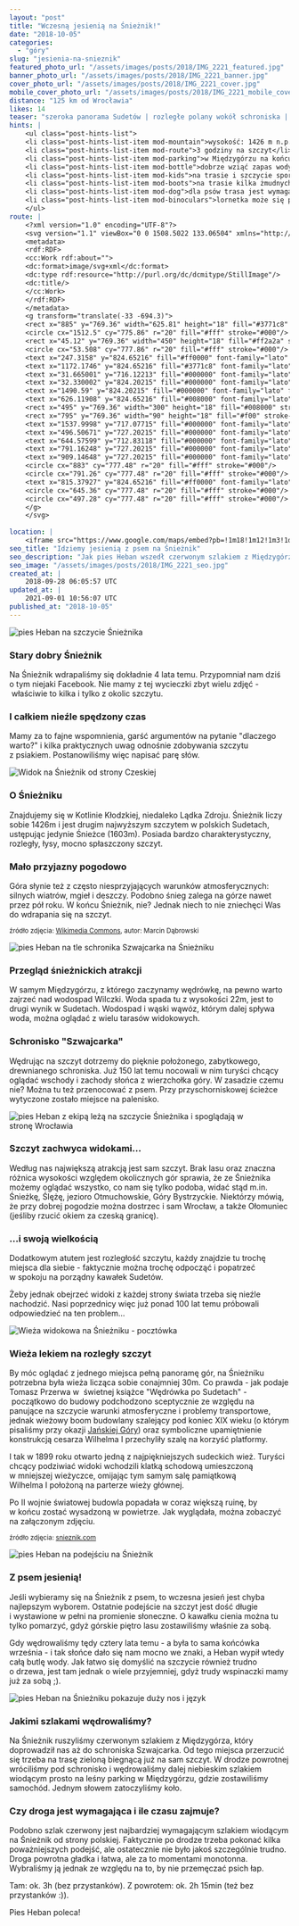 ```yaml
---
layout: "post"
title: "Wczesną jesienią na Śnieżnik!"
date: "2018-10-05"
categories:
  - "góry"
slug: "jesienia-na-snieznik"
featured_photo_url: "/assets/images/posts/2018/IMG_2221_featured.jpg"
banner_photo_url: "/assets/images/posts/2018/IMG_2221_banner.jpg"
cover_photo_url: "/assets/images/posts/2018/IMG_2221_cover.jpg"
mobile_cover_photo_url: "/assets/images/posts/2018/IMG_2221_mobile_cover.jpg"
distance: "125 km od Wrocławia"
likes: 14
teaser: "szeroka panorama Sudetów | rozległe polany wokół schroniska | kilka wymagających podejść"
hints: |
    <ul class="post-hints-list">
    <li class="post-hints-list-item mod-mountain">wysokość: 1426 m n.p.m</li>
    <li class="post-hints-list-item mod-route">3 godziny na szczyt</li>
    <li class="post-hints-list-item mod-parking">w Międzygórzu na końcu ulicy Śnieżnej znajdują się dwa parkingi</li>
    <li class="post-hints-list-item mod-bottle">dobrze wziąć zapas wody dla psa</li>
    <li class="post-hints-list-item mod-kids">na trasie i szczycie sporo dzieci</li>
    <li class="post-hints-list-item mod-boots">na trasie kilka żmudnych podejść (na czerwonym szlaku)</li>
    <li class="post-hints-list-item mod-dog">dla psów trasa jest wymagająca</li>
    <li class="post-hints-list-item mod-binoculars">lornetka może się przydać do oglądania widoków</li>
    </ul>
route: |
    <?xml version="1.0" encoding="UTF-8"?>
    <svg version="1.1" viewBox="0 0 1508.5022 133.06504" xmlns="http://www.w3.org/2000/svg" xmlns:cc="http://creativecommons.org/ns#" xmlns:dc="http://purl.org/dc/elements/1.1/" xmlns:rdf="http://www.w3.org/1999/02/22-rdf-syntax-ns#">
    <metadata>
    <rdf:RDF>
    <cc:Work rdf:about="">
    <dc:format>image/svg+xml</dc:format>
    <dc:type rdf:resource="http://purl.org/dc/dcmitype/StillImage"/>
    <dc:title/>
    </cc:Work>
    </rdf:RDF>
    </metadata>
    <g transform="translate(-33 -694.3)">
    <rect x="885" y="769.36" width="625.81" height="18" fill="#3771c8" stroke-width=".83051"/>
    <circle cx="1512.5" cy="775.86" r="20" fill="#fff" stroke="#000"/>
    <rect x="45.12" y="769.36" width="450" height="18" fill="#ff2a2a" stroke-width=".97493"/>
    <circle cx="53.508" cy="777.86" r="20" fill="#fff" stroke="#000"/>
    <text x="247.3158" y="824.65216" fill="#ff0000" font-family="lato" font-size="20px" letter-spacing="0px" stroke-width="1px" word-spacing="0px" style="line-height:0%" xml:space="preserve"><tspan fill="#ff0000">1,5km</tspan></text>
    <text x="1172.1746" y="824.65216" fill="#3771c8" font-family="lato" font-size="20px" letter-spacing="0px" stroke-width="1px" word-spacing="0px" style="line-height:0%" xml:space="preserve"><tspan fill="#3771c8">2,5km</tspan></text>
    <text x="31.665001" y="716.12213" fill="#000000" font-family="lato" font-size="30px" font-weight="300" letter-spacing="0px" stroke-width="1px" word-spacing="0px" style="line-height:0%" xml:space="preserve"><tspan x="31.665001" y="716.12213" style="line-height:0.89999998">Parking</tspan><tspan x="31.665001" y="743.12213" style="line-height:0.89999998">w Międzygórzu</tspan></text>
    <text x="32.330002" y="824.20215" fill="#000000" font-family="lato" font-size="20px" letter-spacing="0px" stroke-width="1px" word-spacing="0px" style="line-height:0%" xml:space="preserve"><tspan x="32.330002" y="824.20215">start</tspan></text>
    <text x="1490.59" y="824.20215" fill="#000000" font-family="lato" font-size="20px" letter-spacing="0px" stroke-width="1px" word-spacing="0px" style="line-height:0%" xml:space="preserve"><tspan x="1490.59" y="824.20215">meta</tspan></text>
    <text x="626.11908" y="824.65216" fill="#008000" font-family="lato" font-size="20px" letter-spacing="0px" stroke-width="1px" word-spacing="0px" style="line-height:0%" xml:space="preserve"><tspan>3km</tspan></text>
    <rect x="495" y="769.36" width="300" height="18" fill="#008000" stroke-width=".79603"/>
    <rect x="795" y="769.36" width="90" height="18" fill="#f00" stroke-width=".436"/>
    <text x="1537.9998" y="717.07715" fill="#000000" font-family="lato" font-size="30px" font-weight="300" letter-spacing="0px" stroke-width="1px" text-align="end" text-anchor="end" word-spacing="0px" style="font-feature-settings:normal;font-variant-caps:normal;font-variant-ligatures:normal;font-variant-numeric:normal;line-height:0%" xml:space="preserve"><tspan x="1537.9998" y="717.07715" text-align="end" style="font-feature-settings:normal;font-variant-caps:normal;font-variant-ligatures:normal;font-variant-numeric:normal;line-height:0.89999998">Parking</tspan><tspan x="1537.9998" y="744.07715" text-align="end" style="font-feature-settings:normal;font-variant-caps:normal;font-variant-ligatures:normal;font-variant-numeric:normal;line-height:0.89999998">w Międzygórzu</tspan></text>
    <text x="496.50671" y="727.20215" fill="#000000" font-family="lato" font-size="20px" font-weight="300" letter-spacing="0px" text-align="center" text-anchor="middle" word-spacing="0px" style="font-feature-settings:normal;font-variant-caps:normal;font-variant-ligatures:normal;font-variant-numeric:normal;line-height:1.25" xml:space="preserve"><tspan x="496.50671" y="727.20215">schronisko</tspan><tspan x="496.50671" y="752.20215">na Śnieżniku</tspan></text>
    <text x="644.57599" y="712.83118" fill="#000000" font-family="lato" font-size="30px" font-weight="300" letter-spacing="0px" text-align="center" text-anchor="middle" word-spacing="0px" style="font-feature-settings:normal;font-variant-caps:normal;font-variant-ligatures:normal;font-variant-numeric:normal;line-height:1.25" xml:space="preserve"><tspan x="644.57599" y="712.83118">szczyt</tspan><tspan x="644.57599" y="750.33118">Śnieżnika</tspan></text>
    <text x="791.16248" y="727.20215" fill="#000000" font-family="lato" font-size="20px" font-weight="300" letter-spacing="0px" text-align="center" text-anchor="middle" word-spacing="0px" style="font-feature-settings:normal;font-variant-caps:normal;font-variant-ligatures:normal;font-variant-numeric:normal;line-height:1.25" xml:space="preserve"><tspan x="791.16248" y="727.20215">schronisko</tspan><tspan x="791.16248" y="752.20215">na Śnieżniku</tspan></text>
    <text x="909.14648" y="727.20215" fill="#000000" font-family="lato" font-size="20px" font-weight="300" letter-spacing="0px" text-align="center" text-anchor="middle" word-spacing="0px" style="font-feature-settings:normal;font-variant-caps:normal;font-variant-ligatures:normal;font-variant-numeric:normal;line-height:1.25" xml:space="preserve"><tspan x="909.14648" y="727.20215">Przełęcz</tspan><tspan x="909.14648" y="752.20215">Śnieżnicka</tspan></text>
    <circle cx="883" cy="777.48" r="20" fill="#fff" stroke="#000"/>
    <circle cx="791.26" cy="777.48" r="20" fill="#fff" stroke="#000"/>
    <text x="815.37927" y="824.65216" fill="#ff0000" font-family="lato" font-size="20px" letter-spacing="0px" stroke-width="1px" word-spacing="0px" style="line-height:0%" xml:space="preserve"><tspan fill="#ff0000">0,5km</tspan></text>
    <circle cx="645.36" cy="777.48" r="20" fill="#fff" stroke="#000"/>
    <circle cx="497.28" cy="777.48" r="20" fill="#fff" stroke="#000"/>
    </g>
    </svg>
    
location: |
    <iframe src="https://www.google.com/maps/embed?pb=!1m18!1m12!1m3!1d193804.9919232696!2d16.65805827522665!3d50.339566191402405!2m3!1f0!2f0!3f0!3m2!1i1024!2i768!4f13.1!3m3!1m2!1s0x0%3A0x0!2zNTDCsDEzJzExLjciTiAxNsKwNDcnMTYuNyJF!5e0!3m2!1spl!2spl!4v1538678881533" frameborder="0" style="border:0" allowfullscreen></iframe>
seo_title: "Idziemy jesienią z psem na Śnieżnik"
seo_description: "Jak pies Heban wszedł czerwonym szlakiem z Międzygórza na Śnieżnik. Opis trasy i napotkanych atrakcji."
seo_image: "/assets/images/posts/2018/IMG_2221_seo.jpg"
created_at: |
    2018-09-28 06:05:57 UTC
updated_at: |
    2021-09-01 10:56:07 UTC
published_at: "2018-10-05"
---
```


<section class="post-section">
  <div class="post-section-photo">
    <picture>
      <source srcset="{{ '/assets/images/posts/2018/IMG_2228.jpg' | relative_url }}" media="(min-width: 980px)">
      <img srcset="{{ '/assets/images/posts/2018/IMG_2228_cropped.jpg' | relative_url }}" alt="pies Heban na szczycie Śnieżnika">
    </picture>
  </div>
  <div class="post-section-wrapper">
    <section class="post-section-content">
      <h1>Stary dobry Śnieżnik</h1>
      <p>Na Śnieżnik wdrapaliśmy się dokładnie 4&nbsp;lata temu. Przypomniał nam dziś o&nbsp;tym niejaki Facebook. Nie mamy z&nbsp;tej wycieczki zbyt wielu zdjęć -&nbsp;właściwie to kilka i&nbsp;tylko z&nbsp;okolic szczytu.</p>
    </section>
    <section class="post-section-content">
      <h1>I całkiem nieźle spędzony czas</h1>
      <p>Mamy za to fajne wspomnienia, garść argumentów na pytanie "dlaczego warto?" i&nbsp;kilka praktycznych uwag odnośnie zdobywania szczytu z&nbsp;psiakiem. Postanowiliśmy więc napisać parę słów.<br></p>
    </section>
  </div>
</section>
<section class="post-section">
  <div class="post-section-photo">
    <picture>
      <source srcset="{{ '/assets/images/posts/2018/Snieznik_Klodzki_mountain_(southern_side).jpeg' | relative_url }}" media="(min-width: 980px)">
      <img srcset="{{ '/assets/images/posts/2018/Snieznik_Klodzki_mountain_(southern_side)_cropped.jpeg' | relative_url }}" alt="Widok na Śnieżnik od strony Czeskiej">
    </picture>
  </div>
  <div class="post-section-wrapper">
    <section class="post-section-content">
      <h1>O Śnieżniku</h1>
      <p>Znajdujemy się w&nbsp;Kotlinie Kłodzkiej, niedaleko Lądka Zdroju. Śnieżnik liczy sobie 1426m i&nbsp;jest drugim najwyższym szczytem w&nbsp;polskich Sudetach, ustępując jedynie Śnieżce (1603m). Posiada bardzo charakterystyczny, rozległy, łysy, mocno spłaszczony szczyt. </p>
    </section>
    <section class="post-section-content">
      <h1>Mało przyjazny pogodowo</h1>
      <p>Góra słynie też z&nbsp;często niesprzyjających warunków atmosferycznych: silnych wiatrów, mgieł i&nbsp;deszczy. Podobno śnieg zalega na górze nawet przez pół roku. W&nbsp;końcu Śnieżnik, nie? Jednak niech to nie zniechęci Was do wdrapania się na szczyt.</p>
      <p><small>źródło zdjęcia: <a target="_blank" href="https://commons.wikimedia.org/wiki/File:Snieznik_Klodzki_mountain_(southern_side).jpeg">Wikimedia Commons</a>, autor: Marcin Dąbrowski</small></p>
    </section>
  </div>
</section>
<section class="post-section">
  <div class="post-section-photo">
    <picture>
      <source srcset="{{ '/assets/images/posts/2018/IMG_2191v1.jpg' | relative_url }}" media="(min-width: 980px)">
      <img srcset="{{ '/assets/images/posts/2018/IMG_2191v1_cropped.jpg' | relative_url }}" alt="pies Heban na tle schronika Szwajcarka na Śnieżniku">
    </picture>
  </div>
  <div class="post-section-wrapper">
    <section class="post-section-content">
      <h1>Przegląd śnieżnickich atrakcji</h1>
      <p>W&nbsp;samym Międzygórzu, z&nbsp;którego zaczynamy wędrówkę, na pewno warto zajrzeć nad wodospad Wilczki. Woda spada tu z&nbsp;wysokości 22m, jest to drugi wynik w&nbsp;Sudetach. Wodospad i&nbsp;wąski wąwóz, którym dalej spływa woda, można oglądać z&nbsp;wielu tarasów widokowych.</p>
    </section>
    <section class="post-section-content">
      <h1>Schronisko "Szwajcarka"</h1>
      <p>Wędrując na szczyt dotrzemy do pięknie położonego, zabytkowego, drewnianego schroniska. Już 150 lat temu nocowali w&nbsp;nim turyści chcący oglądać wschody i&nbsp;zachody słońca z&nbsp;wierzchołka góry. W&nbsp;zasadzie czemu nie? Można tu też przenocować z&nbsp;psem. Przy przyschorniskowej ścieżce wytyczone zostało miejsce na palenisko.</p>
    </section>
  </div>
</section>
<section class="post-section">
  <div class="post-section-photo">
    <picture>
      <source srcset="{{ '/assets/images/posts/2018/IMG_2221.jpg' | relative_url }}" media="(min-width: 980px)">
      <img srcset="{{ '/assets/images/posts/2018/IMG_2221_cropped.jpg' | relative_url }}" alt="pies Heban z&nbsp;ekipą leżą na szczycie Śnieżnika i&nbsp;spoglądają&nbsp;w stronę&nbsp;Wrocławia">
    </picture>
  </div>
  <div class="post-section-wrapper">
    <section class="post-section-content">
      <h1>Szczyt zachwyca widokami...</h1>
      <p>Według nas największą atrakcją jest sam szczyt. Brak lasu oraz znaczna różnica wysokości względem okolicznych gór sprawia, że ze Śnieżnika możemy oglądać wszystko, co nam się tylko podoba, widać stąd m.in. Śnieżkę, Ślężę, jezioro Otmuchowskie, Góry Bystrzyckie. Niektórzy mówią, że przy dobrej pogodzie można dostrzec i&nbsp;sam Wrocław, a&nbsp;także Ołomuniec (jeśliby rzucić okiem za czeską granicę).</p>
    </section>
    <section class="post-section-content">
      <h1>...i swoją wielkością</h1>
      <p>Dodatkowym atutem jest rozległość szczytu, każdy znajdzie tu trochę miejsca dla siebie -&nbsp;faktycznie można trochę odpocząć i&nbsp;popatrzeć w&nbsp;spokoju na porządny kawałek Sudetów.</p>
      <p>Żeby jednak obejrzeć widoki z&nbsp;każdej strony świata trzeba się nieźle nachodzić. Nasi poprzednicy więc już ponad 100 lat temu próbowali odpowiedzieć na ten problem...</p>
    </section>
  </div>
</section>
<section class="post-section mod-vertical">
  <div class="post-section-photo">
    <picture>
      <source srcset="{{ '/assets/images/posts/2018/n_wieza-3.png.jpeg' | relative_url }}" media="(min-width: 980px)">
      <img srcset="{{ '/assets/images/posts/2018/n_wieza-3.png_cropped.jpeg' | relative_url }}" alt="Wieża widokowa na Śnieżniku -&nbsp;pocztówka">
    </picture>
  </div>
  <div class="post-section-wrapper">
    <section class="post-section-content">
      <h1>Wieża lekiem na rozległy szczyt</h1>
      <p>By móc oglądać z jednego miejsca pełną panoramę gór, na Śnieżniku potrzebna była wieża licząca sobie conajmniej 30m. Co prawda - jak podaje Tomasz Przerwa w &nbsp;świetnej książce "Wędrówka po Sudetach" - początkowo do budowy podchodzono sceptycznie ze względu na panujące na szczycie warunki atmosferyczne i problemy transportowe, jednak wieżowy boom budowlany szalejący pod koniec XIX wieku (o którym pisaliśmy przy okazji <a href="/tajemnicza-wieza-na-janskiej-gorze" target="_blank">Jańskiej Góry</a>) oraz symboliczne upamiętnienie konstrukcją cesarza Wilhelma&nbsp;I przechyliły szalę na korzyść platformy.</p>
    </section> 
    <section class="post-section-content">
       <p>I tak w 1899 roku otwarto jedną z najpiękniejszych sudeckich wież. Turyści chcący podziwiać widoki wchodzili klatką schodową umieszczoną w mniejszej wieżyczce, omijając tym samym salę pamiątkową Wilhelma&nbsp;I położoną na parterze wieży głównej.</p><p>Po II wojnie światowej budowla popadała w coraz większą ruinę, by w końcu zostać wysadzoną w powietrze. Jak wyglądała, można zobaczyć na załączonym zdjęciu.</p>
        <p><small>źródło zdjęcia: <a href="//www.snieznik.com/wieza-widokowa-na-sniezniku" target="_blank">snieznik.com</a></small></p>
    </section>
  </div>
</section>
<section class="post-section mod-vertical">
  <div class="post-section-photo">
    <picture>
      <source srcset="{{ '/assets/images/posts/2018/IMG_2199v1.jpg' | relative_url }}" media="(min-width: 980px)">
      <img srcset="{{ '/assets/images/posts/2018/IMG_2199v1_cropped.jpg' | relative_url }}" alt="pies Heban na podejściu na Śnieżnik">
    </picture>
  </div>
  <div class="post-section-wrapper">
    <section class="post-section-content">
      <h1>Z psem jesienią!</h1>
      <p>Jeśli wybieramy się na Śnieżnik z&nbsp;psem, to wczesna jesień jest chyba najlepszym wyborem. Ostatnie podejście na szczyt jest dość długie i&nbsp;wystawione w&nbsp;pełni na promienie słoneczne. O&nbsp;kawałku cienia można tu tylko pomarzyć, gdyż górskie piętro lasu zostawiliśmy właśnie za sobą.</p>
    </section>
    <section class="post-section-content">
      <p>Gdy wędrowaliśmy tędy cztery lata temu -&nbsp;a była to sama końcówka września -&nbsp;i tak słońce dało się nam mocno we znaki, a&nbsp;Heban wypił wtedy całą butlę wody. Jak łatwo się domyślić na szczycie również trudno o&nbsp;drzewa, jest tam jednak o&nbsp;wiele przyjemniej, gdyż trudy wspinaczki mamy już za sobą ;).</p>
    </section>
  </div>
</section>
<section class="post-section mod-vertical">
  <div class="post-section-photo">
    <picture>
      <source src="{{ '/assets/images/posts/2018/IMG_2210.jpg' | relative_url }}" media="(min-width: 980px)">
      <img src="{{ '/assets/images/posts/2018/IMG_2210.jpg' | relative_url }}" alt="pies Heban na Śnieżniku pokazuje duży nos i&nbsp;język">
    </picture>
  </div>
  <div class="post-section-wrapper">
    <section class="post-section-content">
      <h1>Jakimi szlakami wędrowaliśmy?</h1>
      <p>Na Śnieżnik ruszyliśmy czerwonym szlakiem z&nbsp;Międzygórza, który doprowadził nas aż do schroniska Szwajcarka. Od tego miejsca przerzucić się trzeba na trasę zieloną biegnącą już na sam szczyt. W&nbsp;drodze powrotnej wróciliśmy pod schronisko i&nbsp;wędrowaliśmy dalej niebieskim szlakiem wiodącym prosto na leśny parking w&nbsp;Międzygórzu, gdzie zostawiliśmy samochód. Jednym słowem zatoczyliśmy koło.</p>
    </section>
    <section class="post-section-content">
      <h1>Czy droga jest wymagająca i&nbsp;ile czasu zajmuje?</h1>
      <p>Podobno szlak czerwony jest najbardziej wymagającym szlakiem wiodącym na Śnieżnik od strony polskiej. Faktycznie po drodze trzeba pokonać kilka poważniejszych podejść, ale ostatecznie nie było jakoś szczególnie trudno. Droga powrotna gładka i&nbsp;łatwa, ale za to momentami monotonna. Wybraliśmy ją jednak ze względu na to, by nie przemęczać psich łap.</p><p>Tam: ok. 3h (bez przystanków). Z&nbsp;powrotem: ok. 2h 15min (też bez przystanków :)).</p><p>Pies Heban poleca!</p>
    </section>
  </div>
</section>
